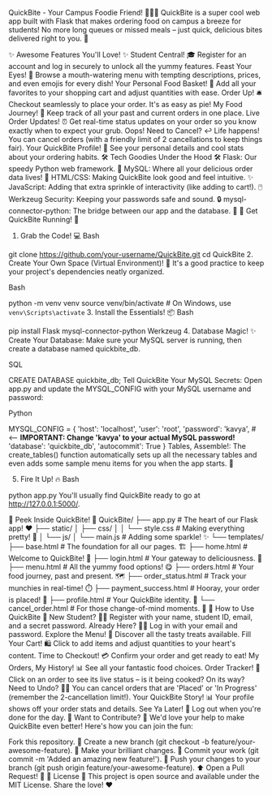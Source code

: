 QuickBite - Your Campus Foodie Friend! 🍔🍟🍕
QuickBite is a super cool web app built with Flask that makes ordering food on campus a breeze for students! No more long queues or missed meals – just quick, delicious bites delivered right to you. 🚀

✨ Awesome Features You'll Love! ✨
Student Central! 🎓 Register for an account and log in securely to unlock all the yummy features.
Feast Your Eyes! 🤩 Browse a mouth-watering menu with tempting descriptions, prices, and even emojis for every dish!
Your Personal Food Basket! 🛒 Add all your favorites to your shopping cart and adjust quantities with ease.
Order Up! 🛎️ Checkout seamlessly to place your order. It's as easy as pie!
My Food Journey! 📜 Keep track of all your past and current orders in one place.
Live Order Updates! ⏰ Get real-time status updates on your order so you know exactly when to expect your grub.
Oops! Need to Cancel? ↩️ Life happens! You can cancel orders (with a friendly limit of 2 cancellations to keep things fair).
Your QuickBite Profile! 👤 See your personal details and cool stats about your ordering habits.
🛠️ Tech Goodies Under the Hood 🛠️
Flask: Our speedy Python web framework. 🐍
MySQL: Where all your delicious order data lives! 💾
HTML/CSS: Making QuickBite look good and feel intuitive. ✨
JavaScript: Adding that extra sprinkle of interactivity (like adding to cart!). 🖱️
Werkzeug Security: Keeping your passwords safe and sound. 🔒
mysql-connector-python: The bridge between our app and the database. 🌉
🚀 Get QuickBite Running! 🚀
1. Grab the Code! 💻
Bash

git clone https://github.com/your-username/QuickBite.git
cd QuickBite
2. Create Your Own Space (Virtual Environment)! 🌳
It's a good practice to keep your project's dependencies neatly organized.

Bash

python -m venv venv
source venv/bin/activate  # On Windows, use `venv\Scripts\activate`
3. Install the Essentials! 📦
Bash

pip install Flask mysql-connector-python Werkzeug
4. Database Magic! ✨
Create Your Database: Make sure your MySQL server is running, then create a database named quickbite_db.

SQL

CREATE DATABASE quickbite_db;
Tell QuickBite Your MySQL Secrets:
Open app.py and update the MYSQL_CONFIG with your MySQL username and password:

Python

MYSQL_CONFIG = {
    'host': 'localhost',
    'user': 'root',
    'password': 'kavya', # <-- **IMPORTANT: Change 'kavya' to your actual MySQL password!**
    'database': 'quickbite_db',
    'autocommit': True
}
Tables, Assemble!:
The create_tables() function automatically sets up all the necessary tables and even adds some sample menu items for you when the app starts. 🎉

5. Fire It Up! 🔥
Bash

python app.py
You'll usually find QuickBite ready to go at http://127.0.0.1:5000/.

📂 Peek Inside QuickBite! 📂
QuickBite/
├── app.py                     # The heart of our Flask app! ❤️
├── static/
│   ├── css/
│   │   └── style.css          # Making everything pretty! 💅
│   └── js/
│       └── main.js            # Adding some sparkle! ✨
└── templates/
    ├── base.html              # The foundation for all our pages. 🏗️
    ├── home.html              # Welcome to QuickBite! 👋
    ├── login.html             # Your gateway to deliciousness. 🚪
    ├── menu.html              # All the yummy food options! 😋
    ├── orders.html            # Your food journey, past and present. 🗺️
    ├── order_status.html      # Track your munchies in real-time! ⏱️
    ├── payment_success.html   # Hooray, your order is placed! 🎉
    ├── profile.html           # Your QuickBite identity. 🌟
    └── cancel_order.html      # For those change-of-mind moments. 🤔
📝 How to Use QuickBite 📝
New Student? 🧑‍🎓 Register with your name, student ID, email, and a secret password.
Already Here? 🙋‍♀️ Log in with your email and password.
Explore the Menu! 📖 Discover all the tasty treats available.
Fill Your Cart! 🛍️ Click to add items and adjust quantities to your heart's content.
Time to Checkout! 💳 Confirm your order and get ready to eat!
My Orders, My History! 📊 See all your fantastic food choices.
Order Tracker! 📍 Click on an order to see its live status – is it being cooked? On its way?
Need to Undo? 🙅‍♀️ You can cancel orders that are 'Placed' or 'In Progress' (remember the 2-cancellation limit!).
Your QuickBite Story! 📊 Your profile shows off your order stats and details.
See Ya Later! 👋 Log out when you're done for the day.
🙌 Want to Contribute? 🙌
We'd love your help to make QuickBite even better! Here's how you can join the fun:

Fork this repository. 🍴
Create a new branch (git checkout -b feature/your-awesome-feature). 🌿
Make your brilliant changes. 🌟
Commit your work (git commit -m 'Added an amazing new feature!'). 📝
Push your changes to your branch (git push origin feature/your-awesome-feature). ⬆️
Open a Pull Request! 🎉
📜 License 📜
This project is open source and available under the MIT License. Share the love! ❤️
